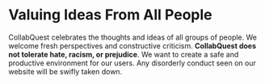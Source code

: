 # Valuing Ideas From All People

CollabQuest celebrates the thoughts and ideas of all groups of people. We welcome fresh perspectives and constructive criticism. **CollabQuest does not tolerate hate, racism, or prejudice**. We want to create a safe and productive environment for our users. Any disorderly conduct seen on our website will be swifly taken down. 




